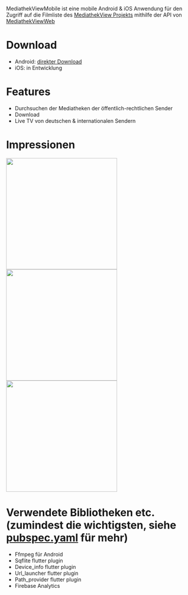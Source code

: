 MediathekViewMobile ist eine mobile Android & iOS Anwendung für den Zugriff auf die Filmliste des [MediathekView Projekts](https://mediathekview.de/) mithilfe der API von [MediathekViewWeb](https://mediathekviewweb.de/)

# Download

- Android: [direkter Download](https://github.com/danielfoehrKn/MediathekViewMobile/releases/download/0.7-alpha/app-release.apk)
- iOS: in Entwicklung

# Features

- Durchsuchen der Mediatheken der öffentlich-rechtlichen Sender
- Download
- Live TV von deutschen & internationalen Sendern

# Impressionen

<p float="center">
 <img src="https://user-images.githubusercontent.com/33809186/42283338-68ef905e-7fa9-11e8-9557-2ff91ef38c9c.png" width="300">
  <img src="https://user-images.githubusercontent.com/33809186/42282674-8f9af52e-7fa7-11e8-9d47-f946304f06d1.png" width="300">
  <img src="https://user-images.githubusercontent.com/33809186/42282678-92e82800-7fa7-11e8-9296-df7ea3cfad6c.png" width="300">
</p>

# Verwendete Bibliotheken etc. (zumindest die wichtigsten, siehe [pubspec.yaml](https://github.com/danielfoehrKn/MediathekViewMobile/blob/master/pubspec.yaml) für mehr)

- Ffmpeg für Android
- Sqflite flutter plugin
- Device_info flutter plugin
- Url_launcher flutter plugin
- Path_provider flutter plugin
- Firebase Analytics



